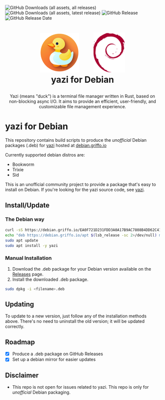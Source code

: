 ![GitHub Downloads (all assets, all releases)](https://img.shields.io/github/downloads/dariogriffo/yazi-debian/total)
![GitHub Downloads (all assets, latest release)](https://img.shields.io/github/downloads/dariogriffo/yazi-debian/latest/total)
![GitHub Release](https://img.shields.io/github/v/release/dariogriffo/yazi-debian)
![GitHub Release Date](https://img.shields.io/github/release-date/dariogriffo/yazi-debian)

<h1>
   <p align="center">
     <a href="https://yazi.org/"><img src="https://github.com/dariogriffo/yazi-debian/blob/main/yazi-logo.png" alt="yazi Logo" width="128" style="margin-right: 20px"></a>
     <a href="https://www.debian.org/"><img src="https://github.com/dariogriffo/yazi-debian/blob/main/debian-logo.png" alt="Debian Logo" width="104" style="margin-left: 20px"></a>
     <br>yazi for Debian
   </p>
</h1>
<p align="center">
 Yazi (means "duck") is a terminal file manager written in Rust, based on non-blocking async I/O. It aims to provide an efficient, user-friendly, and customizable file management experience.
</p>

# yazi for Debian

This repository contains build scripts to produce the _unofficial_ Debian packages
(.deb) for [yazi](https://github.com/sxyazi/yazi/) hosted at [debian.griffo.io](https://debian.griffo.io)

Currently supported debian distros are:
- Bookworm
- Trixie
- Sid

This is an unofficial community project to provide a package that's easy to
install on Debian. If you're looking for the yazi source code, see
[yazi](https://github.com/sxyazi/yazi/).

## Install/Update

### The Debian way

```sh
curl -sS https://debian.griffo.io/EA0F721D231FDD3A0A17B9AC7808B4DD62C41256.asc | gpg --dearmor --yes -o /etc/apt/trusted.gpg.d/debian.griffo.io.gpg
echo "deb https://debian.griffo.io/apt $(lsb_release -sc 2>/dev/null) main" | sudo tee /etc/apt/sources.list.d/debian.griffo.io.list
sudo apt update
sudo apt install -y yazi
```

### Manual Installation

1. Download the .deb package for your Debian version available on
   the [Releases](https://github.com/dariogriffo/yazi-debian/releases) page.
2. Install the downloaded .deb package.

```sh
sudo dpkg -i <filename>.deb
```
## Updating

To update to a new version, just follow any of the installation methods above. There's no need to uninstall the old version; it will be updated correctly.

## Roadmap

- [x] Produce a .deb package on GitHub Releases
- [x] Set up a debian mirror for easier updates

## Disclaimer

- This repo is not open for issues related to yazi. This repo is only for _unofficial_ Debian packaging.
